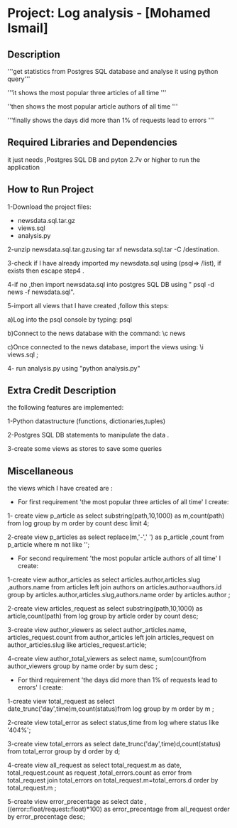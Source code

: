 

Project: Log analysis  - [Mohamed Ismail]
================================

Description
-----------------------------------

'''get statistics from Postgres SQL database and analyse it using python query'''

'''it shows the most popular three articles of all time '''

''then shows the most popular article authors of all time '''

'''finally shows the days did more than 1% of requests lead to errors '''

Required Libraries and Dependencies
-----------------------------------

it just needs ,Postgres SQL DB and pyton 2.7v or higher to run the application 


How to Run Project
------------------
1-Download the project files:
 
 - newsdata.sql.tar.gz
 - views.sql
 - analysis.py

2-unzip newsdata.sql.tar.gzusing tar xf newsdata.sql.tar  -C /destination.

3-check if I have already imported my newsdata.sql using (psql=> /list), if exists then escape step4 .

4-if no ,then import newsdata.sql into postgres SQL DB using " psql -d news -f newsdata.sql".

5-import all views that I have created ,follow this steps:
  
  a)Log into the psql console by typing: psql
  
  b)Connect to the news database with the command: \c news
  
  c)Once connected to the news database, import the views using: \i views.sql ;

4- run analysis.py using "python analysis.py"


Extra Credit Description
------------------------
the following features are implemented:

1-Python datastructure (functions, dictionaries,tuples)

2-Postgres SQL DB statements to manipulate the data .

3-create some views as stores to save some queries


Miscellaneous
-------------
the views which I have created are :

- For first requirement 'the most popular three articles of all time' I create:

1- create view p_article as  select substring(path,10,1000) as m,count(path) from log group by m order by count desc limit 4;

2-create view p_articles as select replace(m,'-',' ') as p_article ,count from p_article where m not like '';

- For second requirement 'the most popular article authors of all time' I create:

1-create view author_articles as select articles.author,articles.slug ,authors.name from articles left join authors on articles.author=authors.id group by articles.author,articles.slug,authors.name order by articles.author ;

2-create view articles_request as select substring(path,10,1000) as article,count(path) from log group by article  order by count desc;

3-create view  author_viewers as select  author_articles.name, articles_request.count from author_articles left join articles_request on author_articles.slug  like articles_request.article;

4-create view author_total_viewers as select name, sum(count)from author_viewers  group by name order by sum desc ;

- For third requirement 'the days did more than 1% of requests lead to errors' I create:

1-create view total_request as select date_trunc('day',time)m,count(status)from log group by m order by m ;

2-create view  total_error as select status,time from log where status like '404%';

3-create view  total_errors as select date_trunc('day',time)d,count(status) from total_error group by d order by d;

4-create view all_request  as select total_request.m  as date, total_request.count as request ,total_errors.count as error from total_request join total_errors on total_request.m=total_errors.d order by total_request.m ;

5-create view error_precentage as select date ,((error::float/request::float)*100)  as error_precentage from all_request order by error_precentage desc;




